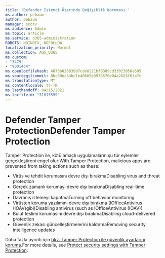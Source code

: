 ```yaml
---
title: 'Defender İstemci Üzerinde Değişiklik Koruması '
ms.author: pebaum
author: pebaum
manager: scotv
ms.audience: Admin
ms.topic: article
ms.service: o365-administration
ROBOTS: NOINDEX, NOFOLLOW
localization_priority: Normal
ms.collection: Adm_O365
ms.custom:
- "3479"
- "9001464"
ms.openlocfilehash: 4873b026839b7cde8221bf8389cd33023056e605
ms.sourcegitcommit: 8bc60ec34bc1e40685e3976576e04a2623f63a7c
ms.translationtype: MT
ms.contentlocale: tr-TR
ms.lasthandoff: 04/15/2021
ms.locfileid: "51815599"
---
```

# <a name="defender-tamper-protection"></a><span data-ttu-id="c9e3c-102">Defender Tamper Protection</span><span class="sxs-lookup"><span data-stu-id="c9e3c-102">Defender Tamper Protection</span></span> 

<span data-ttu-id="c9e3c-103">Tamper Protection ile, kötü amaçlı uygulamaların şu tür eylemler gerçekleştireni engel olur:</span><span class="sxs-lookup"><span data-stu-id="c9e3c-103">With Tamper Protection, malicious apps are prevented from taking actions such as these:</span></span>

- <span data-ttu-id="c9e3c-104">Virüs ve tehdit korumasını devre dışı bırakma</span><span class="sxs-lookup"><span data-stu-id="c9e3c-104">Disabling virus and threat protection</span></span>
- <span data-ttu-id="c9e3c-105">Gerçek zamanlı korumayı devre dışı bırakma</span><span class="sxs-lookup"><span data-stu-id="c9e3c-105">Disabling real-time protection</span></span>
- <span data-ttu-id="c9e3c-106">Davranış izlemeyi kapatma</span><span class="sxs-lookup"><span data-stu-id="c9e3c-106">Turning off behavior monitoring</span></span>
- <span data-ttu-id="c9e3c-107">Virüsten koruma yazılımını devre dışı bırakma (IOfficeAntivirus (IOAV)gibi)</span><span class="sxs-lookup"><span data-stu-id="c9e3c-107">Disabling antivirus (such as IOfficeAntivirus (IOAV))</span></span>
- <span data-ttu-id="c9e3c-108">Bulut teslimi korumasını devre dışı bırakma</span><span class="sxs-lookup"><span data-stu-id="c9e3c-108">Disabling cloud-delivered protection</span></span>
- <span data-ttu-id="c9e3c-109">Güvenlik zekası güncelleştirmelerini kaldırma</span><span class="sxs-lookup"><span data-stu-id="c9e3c-109">Removing security intelligence updates</span></span>

<span data-ttu-id="c9e3c-110">Daha fazla ayrıntı için [bkz. Tamper Protection ile güvenlik ayarlarını koruma](https://docs.microsoft.com/windows/security/threat-protection/windows-defender-antivirus/prevent-changes-to-security-settings-with-tamper-protection).</span><span class="sxs-lookup"><span data-stu-id="c9e3c-110">For more details, see [Protect security settings with Tamper Protection](https://docs.microsoft.com/windows/security/threat-protection/windows-defender-antivirus/prevent-changes-to-security-settings-with-tamper-protection).</span></span>